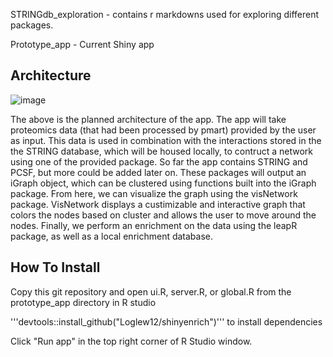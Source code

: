 STRINGdb_exploration - contains r markdowns used for exploring different packages.

Prototype_app - Current Shiny app

## Architecture

![image](https://user-images.githubusercontent.com/65473513/171519485-dfddf6a5-8cfe-4f0d-bbfa-d5f7b55160ef.png)

The above is the planned architecture of the app. The app will take proteomics data (that had been processed by pmart) provided by the user as input. This data is used in combination with the interactions stored in the the STRING database, which will be housed locally, to contruct a network using one of the provided package. So far the app contains STRING and PCSF, but more could be added later on. These packages will output an iGraph object, which can be clustered using functions built into the iGraph package. From here, we can visualize the graph using the visNetwork package. VisNetwork displays a custimizable and interactive graph that colors the nodes based on cluster and allows the user to move around the nodes. Finally, we perform an enrichment on the data using the leapR package, as well as a local enrichment database.

## How To Install

Copy this git repository and open ui.R, server.R, or global.R from the prototype_app directory in R studio

'''devtools::install_github("Loglew12/shinyenrich")''' to install dependencies

Click "Run app" in the top right corner of R Studio window.
